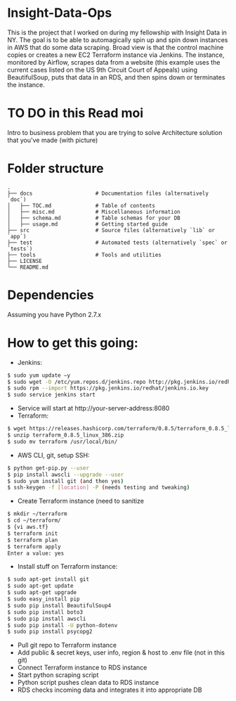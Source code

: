# Insight-Data-Ops
This is the project that I worked on during my fellowship with Insight Data in NY. The goal is to be able to automagically spin up and spin down instances in AWS that do some data scraping. Broad view is that the control machine copies or creates a new EC2 Terraform instance via Jenkins. The instance, monitored by Airflow, scrapes data from a website (this example uses the current cases listed on the US 9th Circuit Court of Appeals) using BeautifulSoup, puts that data in an RDS, and then spins down or terminates the instance.

# TO DO in this Read moi
Intro to business problem that you are trying to solve
Architecture solution that you've made (with picture)

# Folder structure
```
.
├── docs                    # Documentation files (alternatively `doc`)
│   ├── TOC.md              # Table of contents
│   ├── misc.md             # Miscellaneous information
│   ├── schema.md           # Table schemas for your DB
│   ├── usage.md            # Getting started guide
├── src                     # Source files (alternatively `lib` or `app`)
├── test                    # Automated tests (alternatively `spec` or `tests`)
├── tools                   # Tools and utilities
├── LICENSE
└── README.md
```

# Dependencies
Assuming you have Python 2.7.x

# How to get this going:
* Jenkins:
```bash
$ sudo yum update –y
$ sudo wget -O /etc/yum.repos.d/jenkins.repo http://pkg.jenkins.io/redhat/jenkins.repo
$ sudo rpm --import https://pkg.jenkins.io/redhat/jenkins.io.key
$ sudo service jenkins start
```
* Service will start at http://your-server-address:8080
* Terraform:
```bash
$ wget https://releases.hashicorp.com/terraform/0.8.5/terraform_0.8.5_linux_386.zip
$ unzip terraform_0.8.5_linux_386.zip
$ sudo mv terraform /usr/local/bin/
```
* AWS CLI, git, setup SSH:
```bash
$ python get-pip.py --user
$ pip install awscli --upgrade --user
$ sudo yum install git (and then yes)
$ ssh-keygen -f [location] -P (needs testing and tweaking)
```
* Create Terraform instance (need to sanitize 
```bash
$ mkdir ~/terraform
$ cd ~/terraform/
$ {vi aws.tf}
$ terraform init
$ terraform plan
$ terraform apply
Enter a value: yes
```
* Install stuff on Terraform instance:
```bash
$ sudo apt-get install git
$ sudo apt-get update
$ sudo apt-get upgrade
$ sudo easy_install pip
$ sudo pip install BeautifulSoup4
$ sudo pip install boto3 
$ sudo pip install awscli
$ sudo pip install -U python-dotenv
$ sudo pip install psycopg2

```
* Pull git repo to Terraform instance
* Add public & secret keys, user info, region & host to .env file (not in this git)
* Connect Terraform instance to RDS instance
* Start python scraping script
* Python script pushes clean data to RDS instance
* RDS checks incoming data and integrates it into appropriate DB
